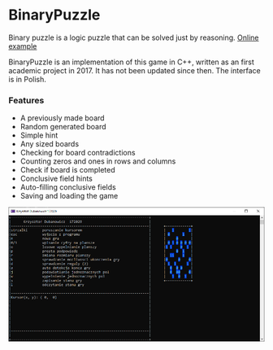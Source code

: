 # BinaryPuzzle

Binary puzzle is a logic puzzle that can be solved just by reasoning. [Online example](http://www.binarypuzzle.com/)

BinaryPuzzle is an implementation of this game in C++, written as an first academic project in 2017. It has not been updated since then.
The interface is in Polish.

### Features
* A previously made board
* Random generated board
* Simple hint
* Any sized boards
* Checking for board contradictions
* Counting zeros and ones in rows and columns
* Check if board is completed
* Conclusive field hints
* Auto-filling conclusive fields
* Saving and loading the game

![Binary Puzzle](docs/puzzle.png)


